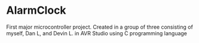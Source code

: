 # AlarmClock

First major microcontroller project. Created in a group of three consisting of myself, Dan L, and Devin L. in AVR Studio using C programming language
